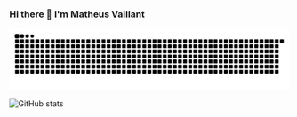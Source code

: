 ### Hi there 👋 I'm Matheus Vaillant

![snake gif](https://github.com/mathvaillant/MathVaillant/blob/output/github-contribution-grid-snake.svg)

![GitHub stats](https://github-readme-stats.vercel.app/api?username=mathvaillant&show_icons=true&theme=tokyonight)
